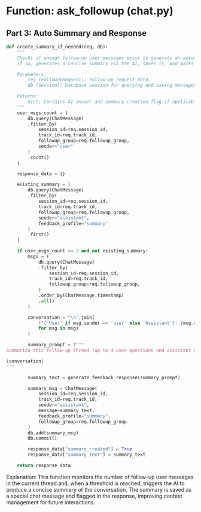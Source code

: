 # Function: ask_followup (chat.py)

## Part 3: Auto Summary and Response

```python
def create_summary_if_needed(req, db):
    """
    Checks if enough follow-up user messages exist to generate an automatic summary.
    If so, generates a concise summary via the AI, saves it, and marks it in the response.

    Parameters:
        req (FollowUpRequest): Follow-up request data.
        db (Session): Database session for querying and saving messages.

    Returns:
        dict: Contains AI answer and summary creation flag if applicable.
    """
    user_msgs_count = (
        db.query(ChatMessage)
        .filter_by(
            session_id=req.session_id,
            track_id=req.track_id,
            followup_group=req.followup_group,
            sender="user"
        )
        .count()
    )

    response_data = {}

    existing_summary = (
        db.query(ChatMessage)
        .filter_by(
            session_id=req.session_id,
            track_id=req.track_id,
            followup_group=req.followup_group,
            sender="assistant",
            feedback_profile="summary"
        )
        .first()
    )

    if user_msgs_count >= 2 and not existing_summary:
        msgs = (
            db.query(ChatMessage)
            .filter_by(
                session_id=req.session_id,
                track_id=req.track_id,
                followup_group=req.followup_group,
            )
            .order_by(ChatMessage.timestamp)
            .all()
        )

        conversation = "\n".join(
            f"{'User' if msg.sender == 'user' else 'Assistant'}: {msg.message}"
            for msg in msgs
        )

        summary_prompt = f"""
Summarize this follow-up thread (up to 4 user questions and assistant responses) into a concise overall improvement strategy:

{conversation}
"""

        summary_text = generate_feedback_response(summary_prompt)

        summary_msg = ChatMessage(
            session_id=req.session_id,
            track_id=req.track_id,
            sender="assistant",
            message=summary_text,
            feedback_profile="summary",
            followup_group=req.followup_group
        )
        db.add(summary_msg)
        db.commit()

        response_data["summary_created"] = True
        response_data["summary_text"] = summary_text

    return response_data
```

Explanation:
This function monitors the number of follow-up user messages in the current thread and, 
when a threshold is reached, triggers the AI to produce a concise summary of the conversation. 
The summary is saved as a special chat message and flagged in the response, 
improving context management for future interactions.